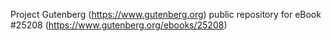 Project Gutenberg (https://www.gutenberg.org) public repository for eBook #25208 (https://www.gutenberg.org/ebooks/25208)
